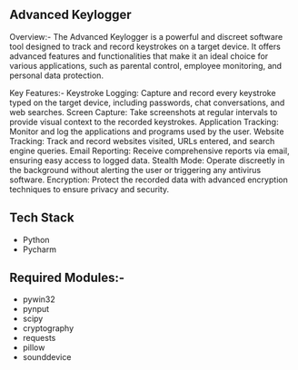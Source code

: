 ## Advanced Keylogger

Overview:-
The Advanced Keylogger is a powerful and discreet software tool designed to track and record keystrokes on a target device. It offers advanced features and functionalities that make it an ideal choice for various applications, such as parental control, employee monitoring, and personal data protection.

Key Features:-
Keystroke Logging: Capture and record every keystroke typed on the target device, including passwords, chat conversations, and web searches.
Screen Capture: Take screenshots at regular intervals to provide visual context to the recorded keystrokes.
Application Tracking: Monitor and log the applications and programs used by the user.
Website Tracking: Track and record websites visited, URLs entered, and search engine queries.
Email Reporting: Receive comprehensive reports via email, ensuring easy access to logged data.
Stealth Mode: Operate discreetly in the background without alerting the user or triggering any antivirus software.
Encryption: Protect the recorded data with advanced encryption techniques to ensure privacy and security.

## Tech Stack
- Python
- Pycharm
## Required Modules:-
- pywin32
- pynput
- scipy
- cryptography
- requests
- pillow
- sounddevice


